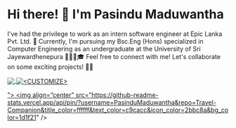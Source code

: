 
# Hi there! 👋 I'm Pasindu Maduwantha 
I've had the privilege to work as an intern software engineer at Epic Lanka Pvt. Ltd. 🚀
Currently, I'm pursuing my Bsc.Eng (Hons) specialized in Computer Engineering as an undergraduate at the University of Sri Jayewardhenepura 👨‍💻💼🎓
Feel free to connect with me! Let's collaborate on some exciting projects! 🤝✨

<a href="https://github.com/PasinduMaduwantha/PasinduMaduwantha">
  <img align="center" src="https://github-readme-stats.vercel.app/api/top-langs/?username=PasinduMaduwantha&hide=java,html,tex&title_color=ffffff&text_color=c9cacc&icon_color=2bbc8a&bg_color=1d1f21&langs_count=5" />
</a>

<a href="https://github.com/PasinduMaduwantha/PasinduMaduwantha">
  <img align="center" src="https://github-readme-stats.vercel.app/api?username=PasinduMaduwantha&show_icons=true&line_height=27&count_private=true&title_color=ffffff&text_color=c9cacc&icon_color=2bbc8a&bg_color=1d1f21" alt="<CUSTOMIZE>" />
</a>

<a href=”https://github.com/PasinduMaduwantha/Travel-Companion>">
 <img align=”center” src=”https://github-readme-stats.vercel.app/api/pin/?username=PasinduMaduwantha&repo=Travel-Companion&title_color=ffffff&text_color=c9cacc&icon_color=2bbc8a&bg_color=1d1f21" />
</a>

